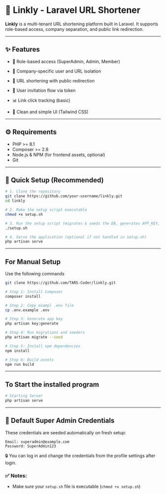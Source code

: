 # 🔗 Linkly - Laravel URL Shortener

**Linkly** is a multi-tenant URL shortening platform built in Laravel. It supports role-based access, company separation, and public link redirection.

---
## ✨ Features

- 🔐 Role-based access (SuperAdmin, Admin, Member)
- 🏢 Company-specific user and URL isolation
- 🔗 URL shortening with public redirection
- 📩 User invitation flow via token

- 📊 Link click tracking (basic)

- 📜 Clean and simple UI (Tailwind CSS)
---

## ⚙️ Requirements

- PHP >= 8.1
- Composer >= 2.8
- Node.js & NPM (for frontend assets, optional)
- Git

---

## 🚀 Quick Setup (Recommended)

```bash
# 1. Clone the repository
git clone https://github.com/your-username/linkly.git
cd linkly

# 2. Make the setup script executable
chmod +x setup.sh

# 3. Run the setup script (migrates & seeds the DB, generates APP_KEY, etc.)
./setup.sh

# 4. Serve the application (optional if not handled in setup.sh)
php artisan serve

```
---
## For Manual Setup 
Use the following commands 
```bash
git clone https://github.com/TARS-Coder/linkly.git

# Step 1: Install Composer
composer install

# Step 2: Copy exampl .env file
cp .env.example .env

# Step 3: Generate app key
php artisan key:generate

# Step 4: Run migrations and seeders
php artisan migrate --seed

# Step 5: Install npm dependencies
npm install

# Step 6: Build assets
npm run build
```
---

## To Start the installed program
```bash
# Starting Server
php artisan serve
``` 

---

## 🧪 Default Super Admin Credentials

These credentials are seeded automatically on fresh setup:

    Email: superadmin@example.com
    Password: SuperAdmin123


🔒 You can log in and change the credentials from the profile settings after login.

### ✅ Notes:
- Make sure your `setup.sh` file is executable (`chmod +x setup.sh`)

